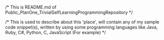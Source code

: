 /* This is README.md of Public_PlanOne_TrivialSelfLearningProgrammingRepository */

/* This is used to describe about this 'place', 
will contain any of my sample code snippet(s), 
written by using some programming languages 
like Java, Ruby, C#, Python, C, JavaScript (For example) */
